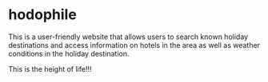 # hodophile

This is a user-friendly website that allows users to search known holiday destinations and access information on hotels in the area as well as weather conditions in the holiday destination.

This is the height of life!!!

